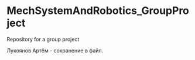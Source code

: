 # MechSystemAndRobotics_GroupProject
Repository for a group project

Лукоянов Артём - сохранение в файл.